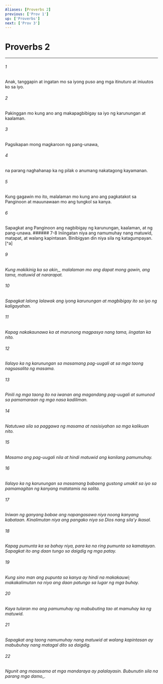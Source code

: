 ```yaml
---
Aliases: [Proverbs 2]
previous: ['Prov 1']
up: ['Proverbs']
next: ['Prov 3']
---
```

# Proverbs 2

***






















###### 1 










Anak, tanggapin at ingatan mo sa iyong puso ang mga itinuturo at iniuutos ko sa iyo. 





















###### 2 










Pakinggan mo kung ano ang makapagbibigay sa iyo ng karunungan at kaalaman. 





















###### 3 










Pagsikapan mong magkaroon ng pang-unawa, 





















###### 4 










na parang naghahanap ka ng pilak o anumang nakatagong kayamanan. 





















###### 5 










Kung gagawin mo ito, malalaman mo kung ano ang pagkatakot sa Panginoon at mauunawaan mo ang tungkol sa kanya. 





















###### 6 










Sapagkat ang Panginoon ang nagbibigay ng karunungan, kaalaman, at ng pang-unawa. ###### 7-8 Iniingatan niya ang namumuhay nang matuwid, matapat, at walang kapintasan. Binibigyan din niya sila ng katagumpayan.[^a] 





















###### 9 










<i class="trans-change">Kung makikinig ka sa akin,_ malalaman mo ang dapat mong gawin, ang tama, matuwid at nararapat. 





















###### 10 










Sapagkat lalong lalawak ang iyong karunungan at magbibigay ito sa iyo ng kaligayahan. 





















###### 11 










Kapag nakakaunawa ka at marunong magpasya nang tama, iingatan ka nito. 





















###### 12 










Ilalayo ka ng karunungan sa masamang pag-uugali at sa mga taong nagsasalita ng masama. 





















###### 13 










Pinili ng mga taong ito na iwanan ang magandang pag-uugali at sumunod sa pamamaraan ng mga nasa kadiliman. 





















###### 14 










Natutuwa sila sa paggawa ng masama at nasisiyahan sa mga kalikuan nito. 





















###### 15 










Masama ang pag-uugali nila at hindi matuwid ang kanilang pamumuhay. 





















###### 16 










Ilalayo ka ng karunungan sa masamang babaeng gustong umakit sa iyo sa pamamagitan ng kanyang matatamis na salita. 





















###### 17 










Iniwan ng ganyang babae ang napangasawa niya noong kanyang kabataan. Kinalimutan niya ang pangako niya sa Dios nang silaʼy ikasal. 





















###### 18 










Kapag pumunta ka sa bahay niya, para ka na ring pumunta sa kamatayan. Sapagkat ito ang daan tungo sa daigdig ng mga patay. 





















###### 19 










Kung sino man ang pupunta sa kanya ay hindi na makakauwi; makakalimutan na niya ang daan patungo sa lugar ng mga buhay. 





















###### 20 










Kaya tularan mo ang pamumuhay ng mabubuting tao at mamuhay ka ng matuwid. 





















###### 21 










Sapagkat ang taong namumuhay nang matuwid at walang kapintasan ay mabubuhay nang matagal dito sa daigdig. 





















###### 22 










Ngunit ang masasama at mga mandaraya ay palalayasin. Bubunutin sila <i class="trans-change">na parang mga damo_.
